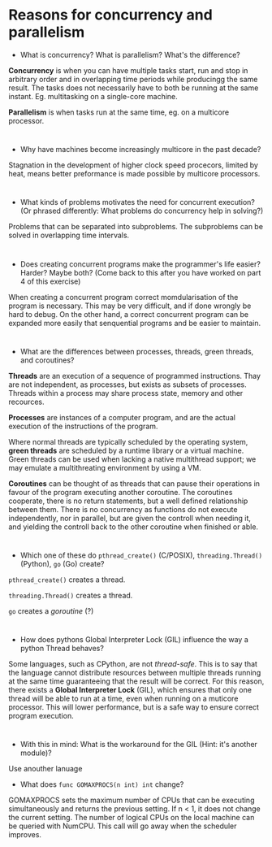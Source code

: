 # Reasons for concurrency and parallelism

- What is concurrency? What is parallelism? What's the difference?
 
__Concurrency__ is when you can have multiple tasks start, run and stop in arbitrary order and in overlapping time periods while producingg the same result. The tasks does not necessarily have to both be running at the same instant. Eg. multitasking on a single-core machine.

__Parallelism__ is when tasks run at the same time, eg. on a multicore processor.

#
 
- Why have machines become increasingly multicore in the past decade?
 
Stagnation in the development of higher clock speed procecors, limited by heat, means better preformance is made possible by multicore processors.
 
#
 
- What kinds of problems motivates the need for concurrent execution? (Or phrased differently: What problems do concurrency help in solving?)

Problems that can be separated into subproblems. The subproblems can be solved in overlapping time intervals.

#
 
- Does creating concurrent programs make the programmer's life easier? Harder? Maybe both? (Come back to this after you have worked on part 4 of this exercise)
 
When creating a concurrent program correct momdularisation of the program is necessary. This may be very difficult, and if done wrongly be hard to debug. On the other hand, a correct concurrent program can be expanded more easily that senquential programs and be easier to maintain. 

#

<!-- -->
- What are the differences between processes, threads, green threads, and coroutines?
 
__Threads__ are an execution of a sequence of programmed instructions. Thay are not independent, as processes, but exists as subsets of processes. Threads within a process may share process state, memory and other recources. 

__Processes__ are instances of a computer program, and are the actual execution of the instructions of the program. 
 
Where normal threads are typically scheduled by the operating system, __green threads__ are scheduled by a runtime library or a virtual machine. Green threads can be used when lacking a native multithread support; we may emulate a multithreating environment by using a VM.
 
__Coroutines__ can be thought of as threads that can pause their operations in favour of the program executing another coroutine. The coroutines cooperate, there is no return statements, but a well defined relationship between them. There is no concurrency as functions do not execute independently, nor in parallel, but are given the controll when needing it, and yielding the controll back to the other coroutine when finished or able. 

#

- Which one of these do `pthread_create()` (C/POSIX), `threading.Thread()` (Python), `go` (Go) create?
 
`pthread_create()` creates a thread.

`threading.Thread()` creates a thread.

`go` creates a _goroutine_ (?)

#

- How does pythons Global Interpreter Lock (GIL) influence the way a python Thread behaves?
 
Some languages, such as CPython, are not _thread-safe_. This is to say that the language cannot distribute resources between multiple threads running at the same time guaranteeing that the result will be correct. For this reason, there exists a __Global Interpreter Lock__ (GIL), which ensures that only one thread will be able to run at a time, even when running on a muticore processor. This will lower performance, but is a safe way to ensure correct program execution. 

#

- With this in mind: What is the workaround for the GIL (Hint: it's another module)?
 
Use anouther lanuage
 
- What does `func GOMAXPROCS(n int) int` change? 

GOMAXPROCS sets the maximum number of CPUs that can be executing simultaneously and returns the previous setting. If n < 1, it does not change the current setting. The number of logical CPUs on the local machine can be queried with NumCPU. This call will go away when the scheduler improves.

